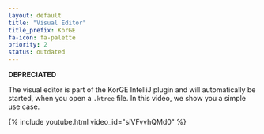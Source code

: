 ```yaml
---
layout: default
title: "Visual Editor"
title_prefix: KorGE
fa-icon: fa-palette
priority: 2
status: outdated
---
```

**DEPRECIATED**

The visual editor is part of the KorGE IntelliJ plugin and will automatically be started, when you open a `.ktree`  file.
In this video, we show you a simple use case.

{% include youtube.html video_id="siVFvvhQMd0" %}
